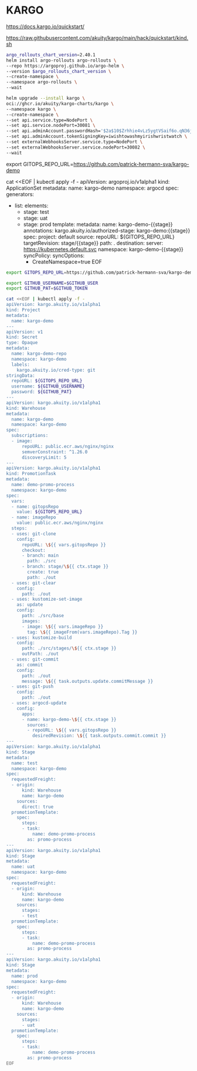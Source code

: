 # KARGO

https://docs.kargo.io/quickstart/

https://raw.githubusercontent.com/akuity/kargo/main/hack/quickstart/kind.sh

```bash
argo_rollouts_chart_version=2.40.1
helm install argo-rollouts argo-rollouts \
--repo https://argoproj.github.io/argo-helm \
--version $argo_rollouts_chart_version \
--create-namespace \
--namespace argo-rollouts \
--wait
```


```bash
helm upgrade --install kargo \
oci://ghcr.io/akuity/kargo-charts/kargo \
--namespace kargo \
--create-namespace \
--set api.service.type=NodePort \
--set api.service.nodePort=30081 \
--set api.adminAccount.passwordHash='$2a$10$Zrhhie4vLz5ygtVSaif6o.qN36jgs6vjtMBdM6yrU1FOeiAAMMxOm' \
--set api.adminAccount.tokenSigningKey=iwishtowashmyirishwristwatch \
--set externalWebhooksServer.service.type=NodePort \
--set externalWebhooksServer.service.nodePort=30082 \
--wait
```


export GITOPS_REPO_URL=https://github.com/patrick-hermann-sva/kargo-demo


cat <<EOF | kubectl apply -f -
apiVersion: argoproj.io/v1alpha1
kind: ApplicationSet
metadata:
  name: kargo-demo
  namespace: argocd
spec:
  generators:
  - list:
      elements:
      - stage: test
      - stage: uat
      - stage: prod
  template:
    metadata:
      name: kargo-demo-{{stage}}
      annotations:
        kargo.akuity.io/authorized-stage: kargo-demo:{{stage}}
    spec:
      project: default
      source:
        repoURL: ${GITOPS_REPO_URL}
        targetRevision: stage/{{stage}}
        path: .
      destination:
        server: https://kubernetes.default.svc
        namespace: kargo-demo-{{stage}}
      syncPolicy:
        syncOptions:
        - CreateNamespace=true
EOF



```bash
export GITOPS_REPO_URL=https://github.com/patrick-hermann-sva/kargo-demo

export GITHUB_USERNAME=$GITHUB_USER
export GITHUB_PAT=$GITHUB_TOKEN

cat <<EOF | kubectl apply -f -
apiVersion: kargo.akuity.io/v1alpha1
kind: Project
metadata:
  name: kargo-demo
---
apiVersion: v1
kind: Secret
type: Opaque
metadata:
  name: kargo-demo-repo
  namespace: kargo-demo
  labels:
    kargo.akuity.io/cred-type: git
stringData:
  repoURL: ${GITOPS_REPO_URL}
  username: ${GITHUB_USERNAME}
  password: ${GITHUB_PAT}
---
apiVersion: kargo.akuity.io/v1alpha1
kind: Warehouse
metadata:
  name: kargo-demo
  namespace: kargo-demo
spec:
  subscriptions:
  - image:
      repoURL: public.ecr.aws/nginx/nginx
      semverConstraint: ^1.26.0
      discoveryLimit: 5
---
apiVersion: kargo.akuity.io/v1alpha1
kind: PromotionTask
metadata:
  name: demo-promo-process
  namespace: kargo-demo
spec:
  vars:
  - name: gitopsRepo
    value: ${GITOPS_REPO_URL}
  - name: imageRepo
    value: public.ecr.aws/nginx/nginx
  steps:
  - uses: git-clone
    config:
      repoURL: \${{ vars.gitopsRepo }}
      checkout:
      - branch: main
        path: ./src
      - branch: stage/\${{ ctx.stage }}
        create: true
        path: ./out
  - uses: git-clear
    config:
      path: ./out
  - uses: kustomize-set-image
    as: update
    config:
      path: ./src/base
      images:
      - image: \${{ vars.imageRepo }}
        tag: \${{ imageFrom(vars.imageRepo).Tag }}
  - uses: kustomize-build
    config:
      path: ./src/stages/\${{ ctx.stage }}
      outPath: ./out
  - uses: git-commit
    as: commit
    config:
      path: ./out
      message: \${{ task.outputs.update.commitMessage }}
  - uses: git-push
    config:
      path: ./out
  - uses: argocd-update
    config:
      apps:
      - name: kargo-demo-\${{ ctx.stage }}
        sources:
        - repoURL: \${{ vars.gitopsRepo }}
          desiredRevision: \${{ task.outputs.commit.commit }}
---
apiVersion: kargo.akuity.io/v1alpha1
kind: Stage
metadata:
  name: test
  namespace: kargo-demo
spec:
  requestedFreight:
  - origin:
      kind: Warehouse
      name: kargo-demo
    sources:
      direct: true
  promotionTemplate:
    spec:
      steps:
      - task:
          name: demo-promo-process
        as: promo-process
---
apiVersion: kargo.akuity.io/v1alpha1
kind: Stage
metadata:
  name: uat
  namespace: kargo-demo
spec:
  requestedFreight:
  - origin:
      kind: Warehouse
      name: kargo-demo
    sources:
      stages:
      - test
  promotionTemplate:
    spec:
      steps:
      - task:
          name: demo-promo-process
        as: promo-process
---
apiVersion: kargo.akuity.io/v1alpha1
kind: Stage
metadata:
  name: prod
  namespace: kargo-demo
spec:
  requestedFreight:
  - origin:
      kind: Warehouse
      name: kargo-demo
    sources:
      stages:
      - uat
  promotionTemplate:
    spec:
      steps:
      - task:
          name: demo-promo-process
        as: promo-process
EOF
```
